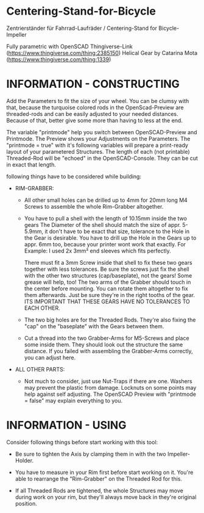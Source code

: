 # Centering-Stand-for-Bicycle
Zentrierständer für Fahrrad-Laufräder / Centering-Stand for Bicycle-Impeller

Fully parametric with OpenSCAD
Thingiverse-Link (https://www.thingiverse.com/thing:2385150)
Helical Gear by Catarina Mota (https://www.thingiverse.com/thing:1339)

# INFORMATION - CONSTRUCTING 
Add the Parameters to fit the size of your wheel. You can be clumsy with that,
because the turquoise colored rods in the OpenScad-Preview are threaded-rods
and can be easily adjusted to your needed distances. Because of that, better
give some more than having to less at the end.

The variable "printmode" help you switch between OpenSCAD-Preview and Printmode.
The Preview shows your Adjustments on the Parameters. The "printmode = true" with
it's following variables will prepare a print-ready layout of your parametered
Structures. The length of each (not printable) Threaded-Rod will be "echoed" in the
OpenSCAD-Console. They can be cut in exact that length.

following things have to be considered while building:
- RIM-GRABBER:
    - All other small holes can be drilled up to 4mm for 20mm long M4 Screws to
      assemble the whole Rim-Grabber altogether.

    - You have to pull a shell with the length of 10.15mm inside the two gears
      The Diameter of the shell should match the size of appr. 5-5.9mm, it don't
      have to be exact that size, tolerance to the Hole in the Gear is desirable.
      You have to drill up the Hole in the Gears up to appr. 6mm too, because your
      printer wont work that exactly. For Example: I used 2x 3mm² end sleeves which
      fits perfectly.

      There must fit a 3mm Screw inside that shell to fix these two gears together
      with less tolerances. Be sure the screws just fix the shell with the other
      two structures (cap/baseplate), not the gears! Some grease will help, too!
      The two arms of the Grabber should touch in the center before mounting.
      You can rotate them altogether to fix them afterwards. Just be sure they're
      in the right tooths of the gear. ITS IMPORTANT THAT THESE GEARS HAVE NO
      TOLERANCES TO EACH OTHER.

    - The two big holes are for the Threaded Rods. They're also fixing the "cap"
      on the "baseplate" with the Gears between them. 

    - Cut a thread into the two Grabber-Arms for M5-Screws and place some inside
      them. They should look out the structure the same distance. If you failed
      with assembling the Grabber-Arms correctly, you can adjust here.

- ALL OTHER PARTS:
    - Not much to consider, just use Nut-Traps if there are one. Washers may prevent
      the plastic from damage. Locknuts on some points may help against self adjusting.
      The OpenSCAD Preview with "printmode = false" may explain everything to you.

# INFORMATION - USING
Consider following things before start working with this tool:
- Be sure to tighten the Axis by clamping them in with the two Impeller-Holder.

- You have to measure in your Rim first before start working on it. You're able
to rearrange the "Rim-Grabber" on the Threaded Rod for this.

- If all Threaded Rods are tightened, the whole Structures may move during work
on your rim, but they'll always move back in they're original position.
